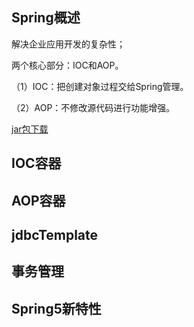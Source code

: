 ## Spring概述
解决企业应用开发的复杂性；

两个核心部分：IOC和AOP。

（1）IOC：把创建对象过程交给Spring管理。

（2）AOP：不修改源代码进行功能增强。

[jar包下载]()
## IOC容器
## AOP容器
## jdbcTemplate
## 事务管理
## Spring5新特性
